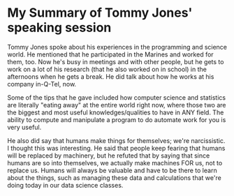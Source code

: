 
# My Summary of Tommy Jones' speaking session 

Tommy Jones spoke about his experiences in the programming and science world. He mentioned that he participated in the Marines and worked for them, too. Now he's busy in meetings and with other people, but he gets to work on a lot of his research (that he also worked on in school) in the afternoons when he gets a break. He did talk about how he works at his company in-Q-Tel, now. 

Some of the tips that he gave included how computer science and statistics are literally "eating away" at the entire world right now, where those two are the biggest and most useful knowledges/qualities to have in ANY field. The ability to compute and manipulate a program to do automate work for you is very useful. 

He also did say that humans make things for themselves; we're narcissistic. I thought this was interesting. He said that people keep fearing that humans will be replaced by machinery, but he refuted that by saying that since humans are so into themselves, we actually make machines FOR us, not to replace us. Humans will always be valuable and have to be there to learn about the things, such as managing these data and calculations that we're doing today in our data science classes.
